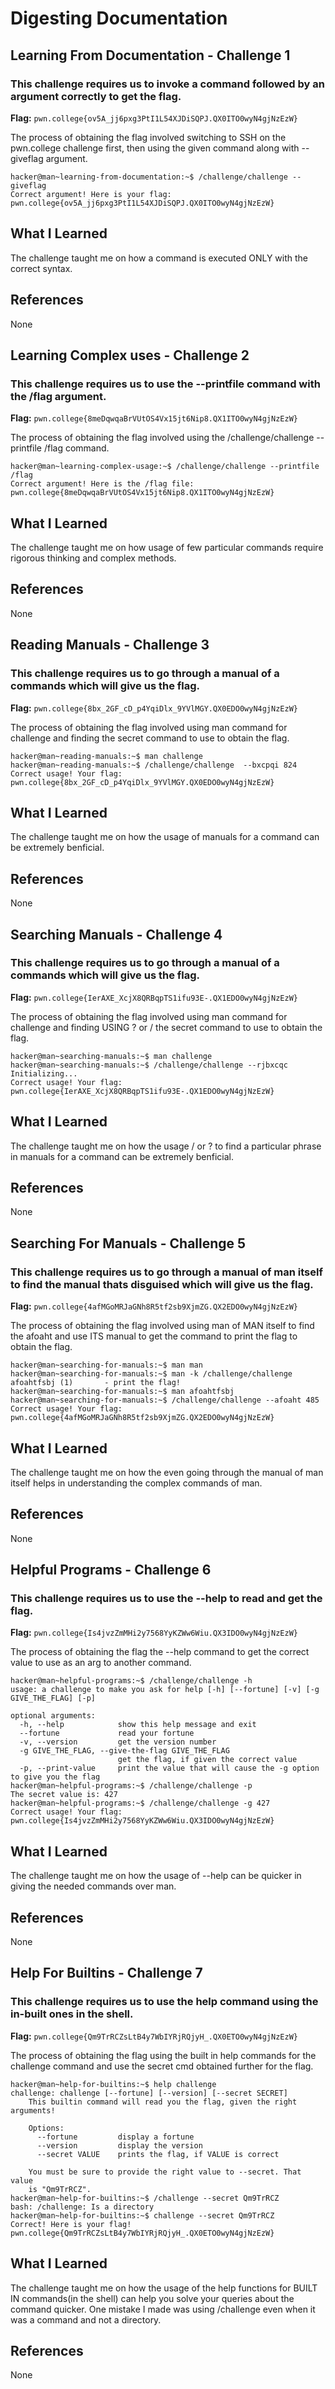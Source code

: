 # Digesting Documentation

## Learning From Documentation - Challenge 1
### This challenge requires us to invoke a command followed by an argument correctly to get the flag.

**Flag:** `pwn.college{ov5A_jj6pxg3PtI1L54XJDiSQPJ.QX0ITO0wyN4gjNzEzW}` 

The process of obtaining the flag involved switching to SSH on the pwn.college challenge first, then using the given command along with --giveflag argument.

```
hacker@man~learning-from-documentation:~$ /challenge/challenge --giveflag
Correct argument! Here is your flag:
pwn.college{ov5A_jj6pxg3PtI1L54XJDiSQPJ.QX0ITO0wyN4gjNzEzW}
```

## What I Learned

The challenge taught me on how a command is executed ONLY with the correct syntax.

## References

None

## Learning Complex uses - Challenge 2
### This challenge requires us to use the --printfile command with the /flag argument.

**Flag:** `pwn.college{8meDqwqaBrVUtOS4Vx15jt6Nip8.QX1ITO0wyN4gjNzEzW}` 

The process of obtaining the flag involved using the /challenge/challenge --printfile /flag command.

```
hacker@man~learning-complex-usage:~$ /challenge/challenge --printfile /flag
Correct argument! Here is the /flag file:
pwn.college{8meDqwqaBrVUtOS4Vx15jt6Nip8.QX1ITO0wyN4gjNzEzW}
```

## What I Learned

The challenge taught me on how usage of few particular commands require rigorous thinking and complex methods.

## References

None

## Reading Manuals - Challenge 3
### This challenge requires us to go through a manual of a commands which will give us the flag.

**Flag:** `pwn.college{8bx_2GF_cD_p4YqiDlx_9YVlMGY.QX0EDO0wyN4gjNzEzW}` 

The process of obtaining the flag involved using man command for challenge and finding the secret command to use to obtain the flag.

```
hacker@man~reading-manuals:~$ man challenge
hacker@man~reading-manuals:~$ /challenge/challenge  --bxcpqi 824
Correct usage! Your flag: pwn.college{8bx_2GF_cD_p4YqiDlx_9YVlMGY.QX0EDO0wyN4gjNzEzW}
```

## What I Learned

The challenge taught me on how the usage of manuals for a command can be extremely benficial.

## References

None

## Searching Manuals - Challenge 4
### This challenge requires us to go through a manual of a commands which will give us the flag.

**Flag:** `pwn.college{IerAXE_XcjX8QRBqpTS1ifu93E-.QX1EDO0wyN4gjNzEzW}` 

The process of obtaining the flag involved using man command for challenge and finding USING ? or / the secret command to use to obtain the flag.

```
hacker@man~searching-manuals:~$ man challenge
hacker@man~searching-manuals:~$ /challenge/challenge --rjbxcqc
Initializing...
Correct usage! Your flag: pwn.college{IerAXE_XcjX8QRBqpTS1ifu93E-.QX1EDO0wyN4gjNzEzW}
```

## What I Learned

The challenge taught me on how the usage / or ? to find a particular phrase in manuals for a command can be extremely benficial.

## References

None

## Searching For Manuals - Challenge 5
### This challenge requires us to go through a manual of man itself to find the manual thats disguised which will give us the flag.

**Flag:** `pwn.college{4afMGoMRJaGNh8R5tf2sb9XjmZG.QX2EDO0wyN4gjNzEzW}` 

The process of obtaining the flag involved using man of MAN itself to find the afoaht and use ITS manual to get the command to print the flag to obtain the flag.

```
hacker@man~searching-for-manuals:~$ man man
hacker@man~searching-for-manuals:~$ man -k /challenge/challenge
afoahtfsbj (1)       - print the flag!
hacker@man~searching-for-manuals:~$ man afoahtfsbj
hacker@man~searching-for-manuals:~$ /challenge/challenge --afoaht 485
Correct usage! Your flag: pwn.college{4afMGoMRJaGNh8R5tf2sb9XjmZG.QX2EDO0wyN4gjNzEzW}
```

## What I Learned

The challenge taught me on how the even going through the manual of man itself helps in understanding the complex commands of man.

## References

None

## Helpful Programs - Challenge 6
### This challenge requires us to use the --help to read and get the flag.

**Flag:** `pwn.college{Is4jvzZmMHi2y7568YyKZWw6Wiu.QX3IDO0wyN4gjNzEzW}` 

The process of obtaining the flag the --help command to get the correct value to use as an arg to another command.

```
hacker@man~helpful-programs:~$ /challenge/challenge -h
usage: a challenge to make you ask for help [-h] [--fortune] [-v] [-g GIVE_THE_FLAG] [-p]

optional arguments:
  -h, --help            show this help message and exit
  --fortune             read your fortune
  -v, --version         get the version number
  -g GIVE_THE_FLAG, --give-the-flag GIVE_THE_FLAG
                        get the flag, if given the correct value
  -p, --print-value     print the value that will cause the -g option to give you the flag
hacker@man~helpful-programs:~$ /challenge/challenge -p
The secret value is: 427
hacker@man~helpful-programs:~$ /challenge/challenge -g 427
Correct usage! Your flag: pwn.college{Is4jvzZmMHi2y7568YyKZWw6Wiu.QX3IDO0wyN4gjNzEzW}
```

## What I Learned

The challenge taught me on how the usage of --help can be quicker in giving the needed commands over man.

## References

None

## Help For Builtins - Challenge 7
### This challenge requires us to use the help command using the in-built ones in the shell.

**Flag:** `pwn.college{Qm9TrRCZsLtB4y7WbIYRjRQjyH_.QX0ETO0wyN4gjNzEzW}` 

The process of obtaining the flag using the built in help commands for the challenge command and use the secret cmd obtained further for the flag.

```
hacker@man~help-for-builtins:~$ help challenge
challenge: challenge [--fortune] [--version] [--secret SECRET]
    This builtin command will read you the flag, given the right arguments!

    Options:
      --fortune         display a fortune
      --version         display the version
      --secret VALUE    prints the flag, if VALUE is correct

    You must be sure to provide the right value to --secret. That value
    is "Qm9TrRCZ".
hacker@man~help-for-builtins:~$ /challenge --secret Qm9TrRCZ
bash: /challenge: Is a directory
hacker@man~help-for-builtins:~$ challenge --secret Qm9TrRCZ
Correct! Here is your flag!
pwn.college{Qm9TrRCZsLtB4y7WbIYRjRQjyH_.QX0ETO0wyN4gjNzEzW}
```

## What I Learned

The challenge taught me on how the usage of the help functions for BUILT IN commands(in the shell) can help you solve your queries about the command quicker. One mistake I made was using /challenge even when it was a command and not a directory.

## References

None